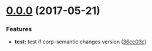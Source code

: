 <a name="0.0.0"></a>
# [0.0.0](https://github.com/rosspi/gridstrap.js/compare/v0.2.0...v0.0.0) (2017-05-21)


### Features

* **test:** test if corp-semantic changes version ([36cc03c](https://github.com/rosspi/gridstrap.js/commit/36cc03c))



